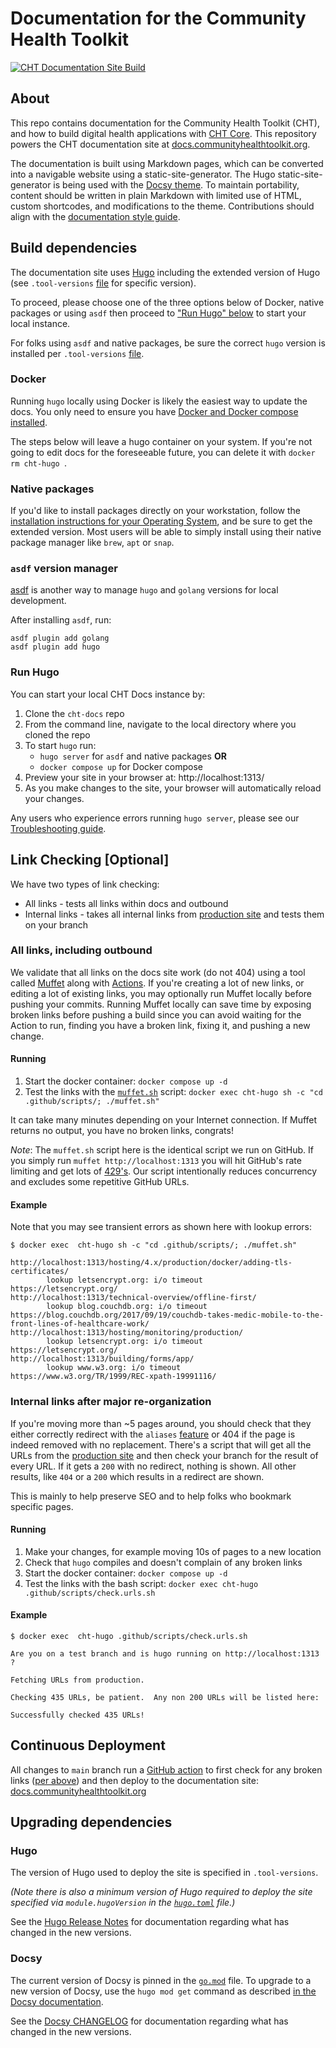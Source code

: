 # Documentation for the Community Health Toolkit

[![CHT Documentation Site Build](https://github.com/medic/cht-docs/workflows/CHT%20Documentation%20Site%20Build/badge.svg)](https://github.com/medic/cht-docs/actions)

## About

This repo contains documentation for the Community Health Toolkit (CHT), and how to build digital health applications with [CHT Core](https://github.com/medic/cht-core). This repository powers the CHT documentation site at [docs.communityhealthtoolkit.org](https://docs.communityhealthtoolkit.org).

The documentation is built using Markdown pages, which can be converted into a navigable website using a static-site-generator. The Hugo static-site-generator is being used with the [Docsy theme](https://themes.gohugo.io/docsy/). To maintain portability, content should be written in plain Markdown with limited use of HTML, custom shortcodes, and modifications to the theme. Contributions should align with the [documentation style guide](https://docs.communityhealthtoolkit.org/contribute/docs/style-guide/).

## Build dependencies

The documentation site uses [Hugo](https://gohugo.io/) including the extended version of Hugo (see `.tool-versions` [file](https://github.com/medic/cht-docs/blob/main/.tool-versions) for specific version).

To proceed, please choose one of the three options below of Docker, native packages or using `asdf` then proceed to ["Run Hugo" below](#run-hugo) to start your local instance.

For folks using `asdf` and native packages, be sure the correct `hugo` version is installed per `.tool-versions` [file](https://github.com/medic/cht-docs/blob/main/.tool-versions).

### Docker

Running `hugo` locally using Docker is likely the easiest way to update the docs.  You only need to ensure you have [Docker and Docker compose installed](https://docs.docker.com/compose/install/).

The steps below will leave a hugo container on your system.  If you're not going to edit docs for the foreseeable future, you can delete it with `docker rm cht-hugo `.

### Native packages

If you'd like to install packages directly on your workstation, follow the [installation instructions for your Operating System](https://gohugo.io/getting-started/installing/), and be sure to get the extended version. Most users will be able to simply install using their native package manager like `brew`, `apt` or `snap`.

### `asdf` version manager

[asdf](https://asdf-vm.com/guide/getting-started.html) is another way to manage `hugo` and `golang` versions for local development.

After installing `asdf`, run:
```shell
asdf plugin add golang
asdf plugin add hugo
```

### Run Hugo

You can start your local CHT Docs instance by:

1. Clone the `cht-docs` repo
2. From the command line, navigate to the local directory where you cloned the repo
3. To start `hugo` run:
   * `hugo server` for `asdf` and native packages **OR**
   * `docker compose up` for Docker compose
4. Preview your site in your browser at: http://localhost:1313/
5. As you make changes to the site, your browser will automatically reload your changes.

Any users who experience errors running `hugo server`, please see our [Troubleshooting guide](./troubleshooting.md).

## Link Checking [Optional]

We have two types of link checking:

* All links - tests all links within docs and outbound
* Internal links - takes all internal links from [production site](https://docs.communityhealthtoolkit.org/) and tests them on your branch

### All links, including outbound 

We validate that all links on the docs site work (do not 404) using a tool called [Muffet](https://github.com/raviqqe/muffet) along with [Actions](https://github.com/features/actions). If you're creating a lot of new links, or editing a lot of existing links, you may optionally run Muffet locally before pushing your commits. Running Muffet locally can save time by exposing broken links before pushing a build since you can avoid waiting for the Action to run, finding you have a broken link, fixing it, and pushing a new change.

#### Running

1. Start the docker container: `docker compose up -d`
2. Test the links with the [`muffet.sh`](https://github.com/medic/cht-docs/blob/main/.github/scripts/muffet.sh) script: `docker exec cht-hugo sh -c "cd .github/scripts/; ./muffet.sh"`
  
It can take many minutes depending on your Internet connection. If Muffet returns no output, you have no broken links, congrats! 

_Note_: The `muffet.sh` script here is the identical script we run on GitHub. If you simply run `muffet http://localhost:1313` you will hit GitHub's rate limiting and get lots of [429's](https://developer.mozilla.org/en-US/docs/Web/HTTP/Status/429). Our script intentionally reduces concurrency and excludes some repetitive GitHub URLs.

#### Example

Note that you may see transient errors as shown here with lookup errors:


```shell
$ docker exec  cht-hugo sh -c "cd .github/scripts/; ./muffet.sh" 

http://localhost:1313/hosting/4.x/production/docker/adding-tls-certificates/
        lookup letsencrypt.org: i/o timeout     https://letsencrypt.org/
http://localhost:1313/technical-overview/offline-first/
        lookup blog.couchdb.org: i/o timeout    https://blog.couchdb.org/2017/09/19/couchdb-takes-medic-mobile-to-the-front-lines-of-healthcare-work/
http://localhost:1313/hosting/monitoring/production/
        lookup letsencrypt.org: i/o timeout     https://letsencrypt.org/
http://localhost:1313/building/forms/app/
        lookup www.w3.org: i/o timeout  https://www.w3.org/TR/1999/REC-xpath-19991116/ 
```

### Internal links after major re-organization

If you're moving more than ~5 pages around, you should check that they either correctly redirect with the `aliases` [feature](https://hugo-docs.netlify.app/en/content-management/urls/#aliases) or 404 if the page is indeed removed with no replacement.  There's a script that will get all the URLs from the [production site](https://docs.communityhealthtoolkit.org/) and then check your branch for the result of every URL.  If it gets a `200` with no redirect, nothing is shown.  All other results, like `404` or a `200` which results in a redirect are shown.

This is mainly to help preserve SEO and to help folks who bookmark specific pages.  

#### Running

1. Make your changes, for example moving 10s of pages to a new location
2. Check that `hugo` compiles and doesn't complain of any broken links
3. Start the docker container: `docker compose up -d`
4. Test the links with the bash script: `docker exec cht-hugo .github/scripts/check.urls.sh`

#### Example

```shell
$ docker exec  cht-hugo .github/scripts/check.urls.sh           

Are you on a test branch and is hugo running on http://localhost:1313 ?

Fetching URLs from production.

Checking 435 URLs, be patient.  Any non 200 URLs will be listed here:

Successfully checked 435 URLs!
```

## Continuous Deployment

All changes to `main` branch run a [GitHub action](.github/workflows/ci.yml) to first check for any broken links ([per above](#link-checking-optional)) and then deploy to the documentation site: [docs.communityhealthtoolkit.org](https://docs.communityhealthtoolkit.org)

## Upgrading dependencies

### Hugo

The version of Hugo used to deploy the site is specified in `.tool-versions`. 

_(Note there is also a minimum version of Hugo required to deploy the site specified via `module.hugoVersion` in the [`hugo.toml`](./hugo.toml) file.)_

See the [Hugo Release Notes](https://github.com/gohugoio/hugo/releases) for documentation regarding what has changed in the new versions.

### Docsy

The current version of Docsy is pinned in the [`go.mod`](./go.mod) file. To upgrade to a new version of Docsy, use the `hugo mod get` command as described [in the Docsy documentation](https://www.docsy.dev/docs/updating/updating-hugo-module/).

See the [Docsy CHANGELOG](https://github.com/google/docsy/blob/main/CHANGELOG.md) for documentation regarding what has changed in the new versions.
